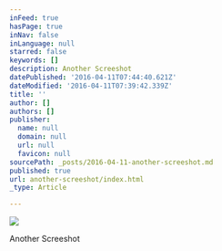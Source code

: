 ```yaml
---
inFeed: true
hasPage: true
inNav: false
inLanguage: null
starred: false
keywords: []
description: Another Screeshot
datePublished: '2016-04-11T07:44:40.621Z'
dateModified: '2016-04-11T07:39:42.339Z'
title: ''
author: []
authors: []
publisher:
  name: null
  domain: null
  url: null
  favicon: null
sourcePath: _posts/2016-04-11-another-screeshot.md
published: true
url: another-screeshot/index.html
_type: Article

---
```

![](https://the-grid-user-content.s3-us-west-2.amazonaws.com/9ba1019e-43bf-4e91-95a4-cb34c70fb0bb.jpg)

Another Screeshot